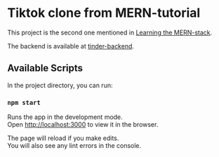 # Tiktok clone from MERN-tutorial

This project is the second one mentioned in [Learning the MERN-stack](https://www.youtube.com/watch?v=ktjafK4SgWM).

The backend is available at [tinder-backend](https://github.com/granis/tinder-backend).

## Available Scripts

In the project directory, you can run:

### `npm start`

Runs the app in the development mode.\
Open [http://localhost:3000](http://localhost:3000) to view it in the browser.

The page will reload if you make edits.\
You will also see any lint errors in the console.
